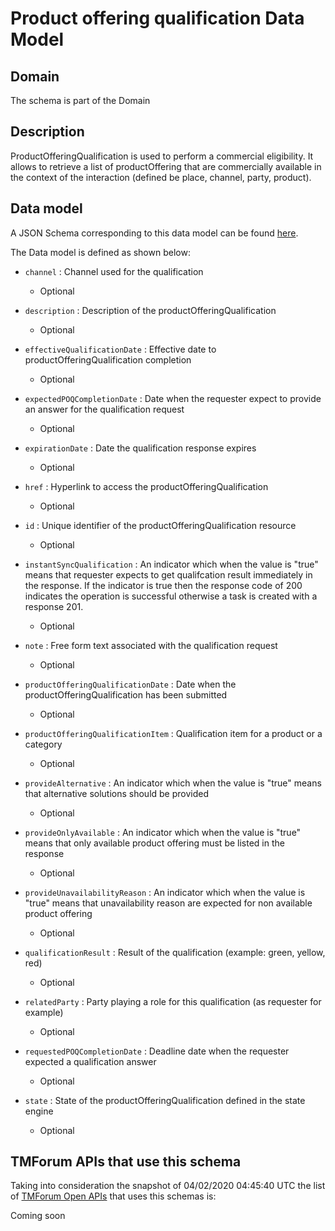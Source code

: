 # Product offering qualification Data Model

## Domain

The  schema is part of the  Domain

## Description

ProductOfferingQualification is used to perform a commercial eligibility. It allows to retrieve a list of productOffering that are commercially available in the context of the interaction (defined be place, channel, party, product).

## Data model

A JSON Schema corresponding to this data model can be found
[here](https://github.com/tmforum-rand/schemas/blob/candidates/Product/ProductOfferingQualification.schema.json).

The Data model is defined as shown below:
- `channel` : Channel used for the qualification

  - Optional

- `description` : Description of the productOfferingQualification

  - Optional

- `effectiveQualificationDate` : Effective date to productOfferingQualification completion

  - Optional

- `expectedPOQCompletionDate` : Date when the requester expect to provide an answer for the qualification request

  - Optional

- `expirationDate` : Date the qualification response expires

  - Optional

- `href` : Hyperlink to access the productOfferingQualification

  - Optional

- `id` : Unique identifier of the productOfferingQualification resource

  - Optional

- `instantSyncQualification` : An indicator which when the value is &quot;true&quot; means that requester expects to get qualifcation result immediately in the response. If the indicator is true then the response code of 200 indicates the operation is successful otherwise a task is created with a response 201.

  - Optional

- `note` : Free form text associated with the qualification request

  - Optional

- `productOfferingQualificationDate` : Date when the productOfferingQualification has been submitted

  - Optional

- `productOfferingQualificationItem` : Qualification item for a product or a category

  - Optional

- `provideAlternative` : An indicator which when the value is &quot;true&quot; means that alternative solutions should be provided

  - Optional

- `provideOnlyAvailable` : An indicator which when the value is &quot;true&quot; means that only available product offering must be listed in the response

  - Optional

- `provideUnavailabilityReason` : An indicator which when the value is &quot;true&quot; means that unavailability reason are expected for non available product offering

  - Optional

- `qualificationResult` : Result of the qualification (example: green, yellow, red)

  - Optional

- `relatedParty` : Party playing a role for this qualification (as requester for example)

  - Optional

- `requestedPOQCompletionDate` : Deadline date when the requester expected a qualification answer

  - Optional

- `state` : State of the productOfferingQualification defined in the state engine

  - Optional





## TMForum APIs that use this schema

Taking into consideration the snapshot of 04/02/2020 04:45:40 UTC the list of [TMForum Open APIs](https://www.tmforum.org/open-apis/) that uses this schemas is:

Coming soon